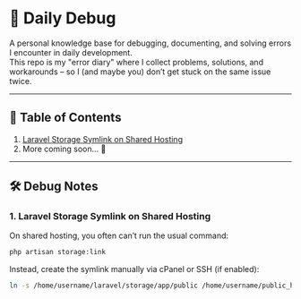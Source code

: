 # 🐞 Daily Debug  

A personal knowledge base for debugging, documenting, and solving errors I encounter in daily development.  
This repo is my "error diary" where I collect problems, solutions, and workarounds – so I (and maybe you) don’t get stuck on the same issue twice.  

---

## 📖 Table of Contents  

1. [Laravel Storage Symlink on Shared Hosting](#laravel-storage-symlink-on-shared-hosting)  
2. More coming soon... 🚀  

---

## 🛠️ Debug Notes  

### 1. Laravel Storage Symlink on Shared Hosting  

On shared hosting, you often can’t run the usual command:  

```bash
php artisan storage:link
```

Instead, create the symlink manually via cPanel or SSH (if enabled):

```bash
ln -s /home/username/laravel/storage/app/public /home/username/public_html/storage
```
